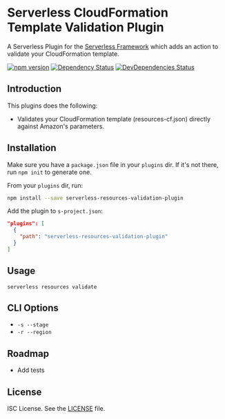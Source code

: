 # Serverless CloudFormation Template Validation Plugin

A Serverless Plugin for the [Serverless Framework](http://www.serverless.com) which adds an action to validate your CloudFormation template.

[![npm version](https://badge.fury.io/js/serverless-resources-validation-plugin.svg)](https://badge.fury.io/js/serverless-resources-validation-plugin)
[![Dependency Status](https://david-dm.org/tmilewski/serverless-resources-validation-plugin.svg)](https://david-dm.org/tmilewski/serverless-resources-validation-plugin)
[![DevDependencies Status](https://david-dm.org/joostfarla/serverless-cors-plugin/dev-status.svg)](https://david-dm.org/tmilewski/serverless-resources-validation-plugin#info=devDependencies)

## Introduction

This plugins does the following:

* Validates your CloudFormation template (resources-cf.json) directly against Amazon's parameters.

## Installation

Make sure you have a `package.json` file in your `plugins` dir. If it's not there, run `npm init` to generate one.

From your `plugins` dir, run:

```bash
npm install --save serverless-resources-validation-plugin
```

Add the plugin to `s-project.json`:

```json
"plugins": [
  {
    "path": "serverless-resources-validation-plugin"
  }
]
```

## Usage

`serverless resources validate`

## CLI Options

* `-s --stage`
* `-r --region`

## Roadmap

* Add tests

## License

ISC License. See the [LICENSE](LICENSE) file.
